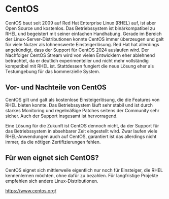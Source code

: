 # CentOS

CentOS baut seit 2009 auf Red Hat Enterprise Linux (RHEL) auf, ist aber Open Source und kostenlos. Das Betriebssystem ist binärkompatibel zu RHEL und begeistert mit seiner einfachen Handhabung. Gerade im Bereich der Linux-Server-Distributionen konnte CentOS immer überzeugen und galt für viele Nutzer als lohnenswerte Einsteigerlösung. Red Hat hat allerdings angekündigt, dass der Support für CentOS 2024 auslaufen wird. Der Nachfolger CentOS Stream wird von vielen Entwicklern eher ablehnend betrachtet, da er deutlich experimenteller und nicht mehr vollständig kompatibel mit RHEL ist. Stattdessen fungiert die neue Lösung eher als Testumgebung für das kommerzielle System.


## Vor- und Nachteile von CentOS

CentOS gilt und galt als kostenlose Einsteigerlösung, die die Features von RHEL bieten konnte. Das Betriebssystem läuft sehr stabil und ist durch starkes Monitoring und regelmäßige Patches seitens der Community sehr sicher. Auch der Support insgesamt ist hervorragend.

Eine Lösung für die Zukunft ist CentOS dennoch nicht, da der Support für das Betriebssystem in absehbarer Zeit eingestellt wird. Zwar laufen viele RHEL-Anwendungen auch auf CentOS, garantiert ist das allerdings nicht immer, da die nötigen Zertifizierungen fehlen.


## Für wen eignet sich CentOS?

CentOS eignet sich mittlerweile eigentlich nur noch für Einsteiger, die RHEL kennenlernen möchten, ohne dafür zu bezahlen. Für langfristige Projekte empfehlen sich andere Linux-Distributionen.

https://www.centos.org/
